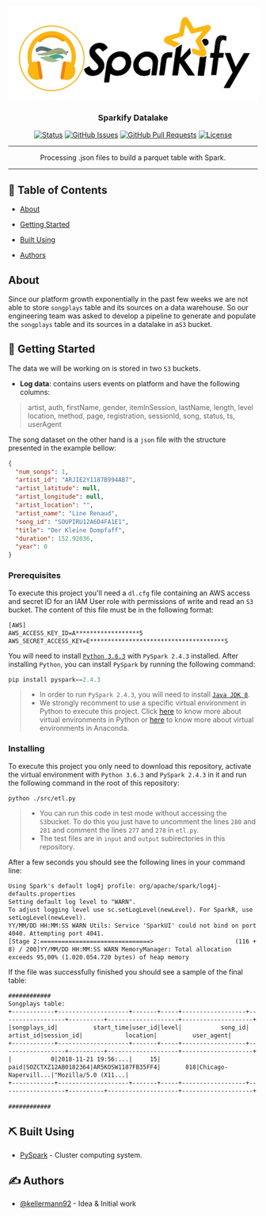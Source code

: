 <p align="center">
  <a href="" rel="noopener">
 <img  src="img/sparkify.png" alt="Project logo"></a>
</p>

<h3 align="center">Sparkify Datalake</h3>

<div align="center">

[![Status](https://img.shields.io/badge/status-active-success.svg)]() [![GitHub Issues](https://img.shields.io/github/issues/kellermann92/sparkify-lake.svg)](https://github.com/kellermann92/sparkify-lake/issues) [![GitHub Pull Requests](https://img.shields.io/github/issues-pr/kellermann92/sparkify-lake.svg)](https://github.com/kellermann92/sparkify-lake/pulls) [![License](https://img.shields.io/badge/license-MIT-blue.svg)](/LICENSE)

</div>

---

<center> </center>
<p align="center"> Processing .json files to build a parquet table with Spark.
    <br> 
</p>

---
## 📝 Table of Contents

- [About](#about)
- [Getting Started](#getting_started)

- [Built Using](#built_using)

- [Authors](#authors)


## About <a name = "about"></a>

Since our platform growth exponentially in the past few weeks we are not able to store `songplays` table and its sources on a data warehouse. So our engineering team was asked to develop a pipeline to generate and populate the `songplays` table and its sources in a datalake in a`S3` bucket.

## 🏁 Getting Started <a name = "getting_started"></a>
The data we will be working on is stored in two `S3` buckets.
* **Log data**: contains users events on platform and have the following columns: 

>artist, auth, firstName, gender, itemInSession, lastName, length, level location, method, page, registration, sessionId, song, status, ts, userAgent

The song dataset on the other hand is a `json` file with the structure presented in the example bellow:
```json
{
  "num_songs": 1,
  "artist_id": "ARJIE2Y1187B994AB7",
  "artist_latitude": null,
  "artist_longitude": null,
  "artist_location": "",
  "artist_name": "Line Renaud",
  "song_id": "SOUPIRU12A6D4FA1E1",
  "title": "Der Kleine Dompfaff",
  "duration": 152.92036,
  "year": 0
}
```

### Prerequisites

To execute this project you'll need a `dl.cfg` file containing an AWS access and secret ID for an IAM User role with permissions of write and read an `S3` bucket. The content of this file must be in the following format:

```text
[AWS]
AWS_ACCESS_KEY_ID=A******************5
AWS_SECRET_ACCESS_KEY=E**************************************S
```

You will need to install [`Python 3.6.3`](https://www.python.org/downloads/release/python-363/) with `PySpark 2.4.3` installed. After installing `Python`, you can install `PySpark` by running the following command:

```powershell
pip install pyspark==2.4.3
```
> * In order to run `PySpark 2.4.3`, you will need to install [`Java JDK 8`](https://www.oracle.com/br/java/technologies/javase/javase-jdk8-downloads.html). 
> * We strongly recomment to use a specific virtual environment in Python to execute this project. Click [here](https://docs.python.org/3/tutorial/venv.html) to know more about virtual environments in Python or [here](https://docs.conda.io/projects/conda/en/latest/user-guide/tasks/manage-environments.html) to know more about virtual environments in Anaconda.
> 
### Installing

To execute this project you only need to download this repository, activate the virtual environment with `Python 3.6.3` and `PySpark 2.4.3` in it and run the following command in the root of this repository:
```
python ./src/etl.py
```
> * You can run this code in test mode without accessing the `S3`bucket. To do this you just have to uncomment the lines `280` and `281` and comment the lines `277` and `278` in `etl.py`.
> * The test files are in `input` and `output` subirectories in this repository.

After a few seconds you should see the following lines in your command line:
```
Using Spark's default log4j profile: org/apache/spark/log4j-defaults.properties
Setting default log level to "WARN".
To adjust logging level use sc.setLogLevel(newLevel). For SparkR, use setLogLevel(newLevel).
YY/MM/DD HH:MM:SS WARN Utils: Service 'SparkUI' could not bind on port 4040. Attempting port 4041.
[Stage 2:===============================>                       (116 + 8) / 200]YY/MM/DD HH:MM:SS WARN MemoryManager: Total allocation exceeds 95,00% (1.020.054.720 bytes) of heap memory
```
If the file was successfully finished you should see a sample of the final table:
```
############
Songplays table:
+------------+--------------------+-------+-----+------------------+------------------+----------+--------------------+--------------------+
|songplays_id|          start_time|user_id|level|           song_id|         artist_id|session_id|            location|          user_agent|
+------------+--------------------+-------+-----+------------------+------------------+----------+--------------------+--------------------+
|           0|2018-11-21 19:56:...|     15| paid|SOZCTXZ12AB0182364|AR5KOSW1187FB35FF4|       818|Chicago-Napervill...|"Mozilla/5.0 (X11...|
+------------+--------------------+-------+-----+------------------+------------------+----------+--------------------+--------------------+

############
```
## ⛏️ Built Using <a name = "built_using"></a>

- [PySpark](https://spark.apache.org/docs/2.4.3/) - Cluster computing system.
## ✍️ Authors <a name = "authors"></a>

- [@kellermann92](https://github.com/kellermann92) - Idea & Initial work

